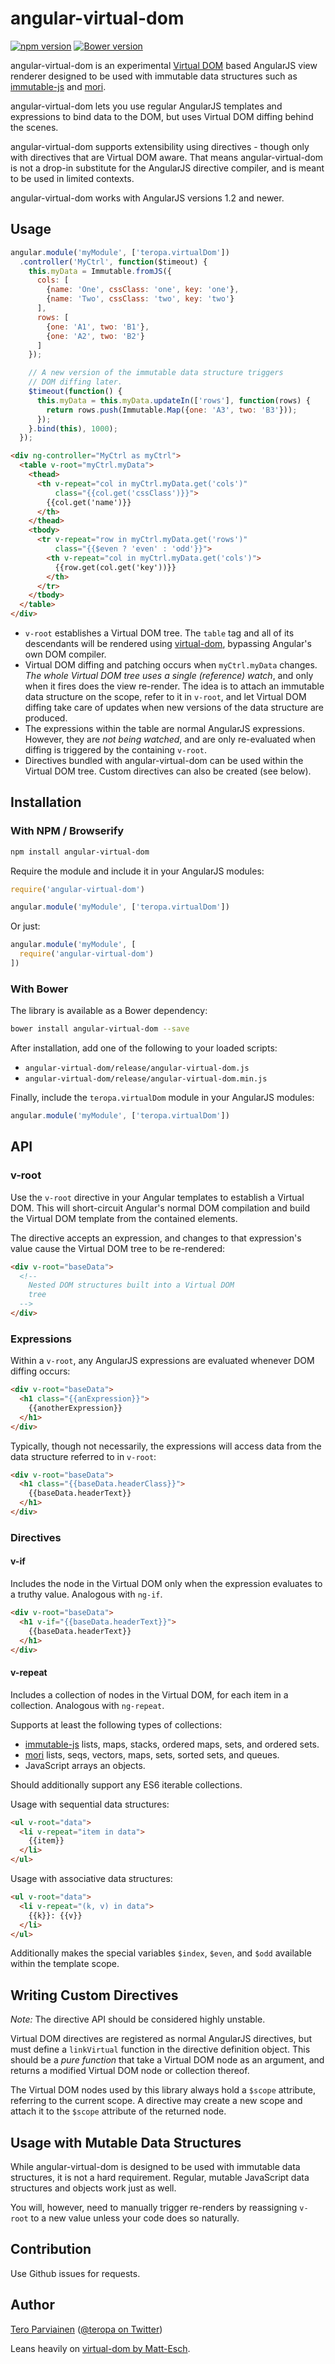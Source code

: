 # angular-virtual-dom

[![npm version](https://badge.fury.io/js/angular-virtual-dom.svg)](http://badge.fury.io/js/angular-virtual-dom)
[![Bower version](https://badge.fury.io/bo/angular-virtual-dom.svg)](http://badge.fury.io/bo/angular-virtual-dom)

angular-virtual-dom is an experimental [Virtual DOM](https://github.com/Matt-Esch/virtual-dom) based AngularJS view renderer designed to be used with immutable data structures such as [immutable-js](https://github.com/facebook/immutable-js) and [mori](http://swannodette.github.io/mori/).

angular-virtual-dom lets you use regular AngularJS templates and expressions to bind data to the DOM, but uses Virtual DOM diffing behind the scenes.

angular-virtual-dom supports extensibility using directives - though only with directives that are Virtual DOM aware. That means angular-virtual-dom is not a drop-in substitute for the AngularJS directive compiler, and is meant to be used in limited contexts.

angular-virtual-dom works with AngularJS versions 1.2 and newer.

## Usage

```` js
angular.module('myModule', ['teropa.virtualDom'])
  .controller('MyCtrl', function($timeout) {
    this.myData = Immutable.fromJS({
      cols: [
        {name: 'One', cssClass: 'one', key: 'one'},
        {name: 'Two', cssClass: 'two', key: 'two'}
      ],
      rows: [
        {one: 'A1', two: 'B1'},
        {one: 'A2', two: 'B2'}
      ]
    });

    // A new version of the immutable data structure triggers
    // DOM diffing later.
    $timeout(function() {
      this.myData = this.myData.updateIn(['rows'], function(rows) {
        return rows.push(Immutable.Map({one: 'A3', two: 'B3'}));
      });
    }.bind(this), 1000);
  });
````

```` html
<div ng-controller="MyCtrl as myCtrl">
  <table v-root="myCtrl.myData">
    <thead>
      <th v-repeat="col in myCtrl.myData.get('cols')"
          class="{{col.get('cssClass')}}">
        {{col.get('name')}}
      </th>
    </thead>
    <tbody>
      <tr v-repeat="row in myCtrl.myData.get('rows')"
          class="{{$even ? 'even' : 'odd'}}">
        <th v-repeat="col in myCtrl.myData.get('cols')">
          {{row.get(col.get('key'))}}
        </th>
      </tr>
    </tbody>
  </table>
</div>
````

* `v-root` establishes a Virtual DOM tree. The `table` tag and all of its descendants will be rendered using [virtual-dom](https://github.com/Matt-Esch/virtual-dom), bypassing Angular's own DOM compiler.
* Virtual DOM diffing and patching occurs when `myCtrl.myData` changes. *The whole Virtual DOM tree uses a single (reference) watch*, and only when it fires does the view re-render. The idea is to attach an immutable data structure on the scope, refer to it in `v-root`, and let Virtual DOM diffing take care of updates when new versions of the data structure are produced.
* The expressions within the table are normal AngularJS expressions. However, they are *not being watched*, and are only re-evaluated when diffing is triggered by the containing `v-root`.
* Directives bundled with angular-virtual-dom can be used within the Virtual DOM tree. Custom directives can also be created (see below).

## Installation

### With NPM / Browserify

``` sh
npm install angular-virtual-dom
```

Require the module and include it in your AngularJS modules:

``` js
require('angular-virtual-dom')

angular.module('myModule', ['teropa.virtualDom'])
```

Or just:

``` js
angular.module('myModule', [
  require('angular-virtual-dom')
])
```

### With Bower

The library is available as a Bower dependency:

``` sh
bower install angular-virtual-dom --save
```

After installation, add one of the following to your loaded scripts:

* `angular-virtual-dom/release/angular-virtual-dom.js`
* `angular-virtual-dom/release/angular-virtual-dom.min.js`

Finally, include the `teropa.virtualDom` module in your AngularJS modules:

``` js
angular.module('myModule', ['teropa.virtualDom'])
```

## API

### v-root

Use the `v-root` directive in your Angular templates to establish a Virtual DOM. This will short-circuit Angular's normal DOM compilation and build the Virtual DOM template from the contained elements.

The directive accepts an expression, and changes to that expression's value cause the Virtual DOM tree to be re-rendered:

``` html
<div v-root="baseData">
  <!--
    Nested DOM structures built into a Virtual DOM
    tree
  -->
</div>
```

### Expressions

Within a `v-root`, any AngularJS expressions are evaluated whenever DOM diffing occurs:

``` html
<div v-root="baseData">
  <h1 class="{{anExpression}}">
    {{anotherExpression}}
  </h1>
</div>
```

Typically, though not necessarily, the expressions will access data from the data structure referred to in `v-root`:

``` html
<div v-root="baseData">
  <h1 class="{{baseData.headerClass}}">
    {{baseData.headerText}}
  </h1>
</div>
```

### Directives

#### v-if

Includes the node in the Virtual DOM only when the expression evaluates to a truthy value. Analogous with `ng-if`.

``` html
<div v-root="baseData">
  <h1 v-if="{{baseData.headerText}}">
    {{baseData.headerText}}
  </h1>
</div>
```

#### v-repeat

Includes a collection of nodes in the Virtual DOM, for each item in a collection. Analogous with `ng-repeat`.

Supports at least the following types of collections:
* [immutable-js](https://github.com/facebook/immutable-js) lists, maps, stacks, ordered maps, sets, and ordered sets.
* [mori](http://swannodette.github.io/mori/) lists, seqs, vectors, maps, sets, sorted sets, and queues.
* JavaScript arrays an objects.

Should additionally support any ES6 iterable collections.

Usage with sequential data structures:

``` html
<ul v-root="data">
  <li v-repeat="item in data">
    {{item}}
  </li>
</ul>
```

Usage with associative data structures:

``` html
<ul v-root="data">
  <li v-repeat="(k, v) in data">
    {{k}}: {{v}}
  </li>
</ul>
```

Additionally makes the special variables `$index`, `$even`, and `$odd` available within the template scope.

## Writing Custom Directives

*Note:* The directive API should be considered highly unstable.

Virtual DOM directives are registered as normal AngularJS directives, but must define a `linkVirtual` function in the directive definition object. This should be a *pure function* that take a Virtual DOM node as an argument, and returns a modified Virtual DOM node or collection thereof.

The Virtual DOM nodes used by this library always hold a `$scope` attribute, referring to the current scope. A directive may create a new scope and attach it to the `$scope` attribute of the returned node.

## Usage with Mutable Data Structures

While angular-virtual-dom is designed to be used with immutable data structures, it is not a hard requirement. Regular, mutable JavaScript data structures and objects work just as well.

You will, however, need to manually trigger re-renders by reassigning `v-root` to a new value unless your code does so naturally.

## Contribution

Use Github issues for requests.

## Author

[Tero Parviainen](http://teropa.info) ([@teropa on Twitter](https://twitter.com/teropa))

Leans heavily on [virtual-dom by Matt-Esch](https://github.com/Matt-Esch/virtual-dom).
